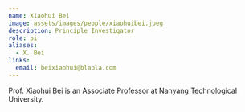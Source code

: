 ```yaml
---
name: Xiaohui Bei
image: assets/images/people/xiaohuibei.jpeg
description: Principle Investigator
role: pi
aliases:
  - X. Bei
links:
  email: beixiaohui@blabla.com
---
```


Prof. Xiaohui Bei is an Associate Professor at Nanyang Technological University.
